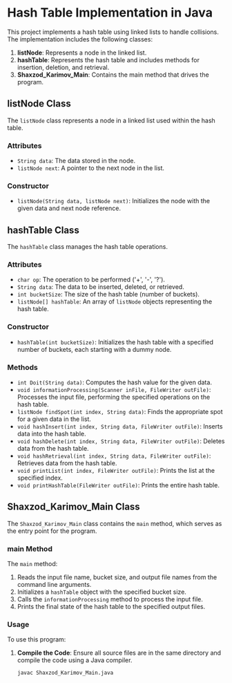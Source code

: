 # Hash Table Implementation in Java

This project implements a hash table using linked lists to handle collisions. The implementation includes the following classes:

1. **listNode**: Represents a node in the linked list.
2. **hashTable**: Represents the hash table and includes methods for insertion, deletion, and retrieval.
3. **Shaxzod_Karimov_Main**: Contains the main method that drives the program.

## listNode Class

The `listNode` class represents a node in a linked list used within the hash table.

### Attributes
- `String data`: The data stored in the node.
- `listNode next`: A pointer to the next node in the list.

### Constructor
- `listNode(String data, listNode next)`: Initializes the node with the given data and next node reference.

## hashTable Class

The `hashTable` class manages the hash table operations.

### Attributes
- `char op`: The operation to be performed ('+', '-', '?').
- `String data`: The data to be inserted, deleted, or retrieved.
- `int bucketSize`: The size of the hash table (number of buckets).
- `listNode[] hashTable`: An array of `listNode` objects representing the hash table.

### Constructor
- `hashTable(int bucketSize)`: Initializes the hash table with a specified number of buckets, each starting with a dummy node.

### Methods
- `int Doit(String data)`: Computes the hash value for the given data.
- `void informationProcessing(Scanner inFile, FileWriter outFile)`: Processes the input file, performing the specified operations on the hash table.
- `listNode findSpot(int index, String data)`: Finds the appropriate spot for a given data in the list.
- `void hashInsert(int index, String data, FileWriter outFile)`: Inserts data into the hash table.
- `void hashDelete(int index, String data, FileWriter outFile)`: Deletes data from the hash table.
- `void hashRetrieval(int index, String data, FileWriter outFile)`: Retrieves data from the hash table.
- `void printList(int index, FileWriter outFile)`: Prints the list at the specified index.
- `void printHashTable(FileWriter outFile)`: Prints the entire hash table.

## Shaxzod_Karimov_Main Class

The `Shaxzod_Karimov_Main` class contains the `main` method, which serves as the entry point for the program.

### main Method

The `main` method:
1. Reads the input file name, bucket size, and output file names from the command line arguments.
2. Initializes a `hashTable` object with the specified bucket size.
3. Calls the `informationProcessing` method to process the input file.
4. Prints the final state of the hash table to the specified output files.

### Usage

To use this program:
1. **Compile the Code**: Ensure all source files are in the same directory and compile the code using a Java compiler.
   ```bash
   javac Shaxzod_Karimov_Main.java
